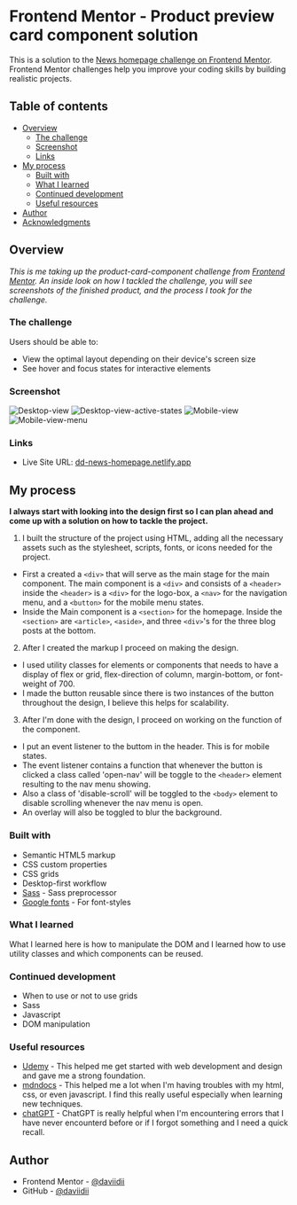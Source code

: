 # Frontend Mentor - Product preview card component solution

This is a solution to the [News homepage challenge on Frontend Mentor](https://www.frontendmentor.io/challenges/news-homepage-H6SWTa1MFl). Frontend Mentor challenges help you improve your coding skills by building realistic projects.

## Table of contents

- [Overview](#overview)
  - [The challenge](#the-challenge)
  - [Screenshot](#screenshot)
  - [Links](#links)
- [My process](#my-process)
  - [Built with](#built-with)
  - [What I learned](#what-i-learned)
  - [Continued development](#continued-development)
  - [Useful resources](#useful-resources)
- [Author](#author)
- [Acknowledgments](#acknowledgments)

## Overview

_This is me taking up the product-card-component challenge from [Frontend Mentor](https://www.frontendmentor.io/challenges/news-homepage-H6SWTa1MFl). An inside look on how I tackled the challenge, you will see screenshots of the finished product, and the process I took for the challenge._

### The challenge

Users should be able to:

- View the optimal layout depending on their device's screen size
- See hover and focus states for interactive elements

### Screenshot

![Desktop-view](/screenshots/desktop-view.png)
![Desktop-view-active-states](/screenshots/desktop-view-active.PNG)
![Mobile-view](/screenshots/mobile-viewe.png)
![Mobile-view-menu](/screenshots/mobile-view-menu.png)

### Links

- Live Site URL: [dd-news-homepage.netlify.app](dd-news-homepage.netlify.app)

## My process

**I always start with looking into the design first so I can plan ahead and come up with a solution on how to tackle the project.**

1. I built the structure of the project using HTML, adding all the necessary assets such as the stylesheet, scripts, fonts, or icons needed for the project.

- First a created a `<div>` that will serve as the main stage for the main component. The main component is a `<div>` and consists of a `<header>` inside the `<header>` is a `<div>` for the logo-box, a `<nav>` for the navigation menu, and a `<button>` for the mobile menu states.
- Inside the Main component is a `<section>` for the homepage. Inside the `<section>` are `<article>`, `<aside>`, and three `<div>`'s for the three blog posts at the bottom.

2. After I created the markup I proceed on making the design.

- I used utility classes for elements or components that needs to have a display of flex or grid, flex-direction of column, margin-bottom, or font-weight of 700.
- I made the button reusable since there is two instances of the button throughout the design, I believe this helps for scalability.

3.  After I'm done with the design, I proceed on working on the function of the component.

- I put an event listener to the buttom in the header. This is for mobile states.
- The event listener contains a function that whenever the button is clicked a class called 'open-nav' will be toggle to the `<header>` element resulting to the nav menu showing.
- Also a class of 'disable-scroll' will be toggled to the `<body>` element to disable scrolling whenever the nav menu is open.
- An overlay will also be toggled to blur the background.

### Built with

- Semantic HTML5 markup
- CSS custom properties
- CSS grids
- Desktop-first workflow
- [Sass](https://sass-lang.com/) - Sass preprocessor
- [Google fonts](https://fonts.google.com/) - For font-styles

### What I learned

What I learned here is how to manipulate the DOM and I learned how to use utility classes and which components can be reused.

### Continued development

- When to use or not to use grids
- Sass
- Javascript
- DOM manipulation

### Useful resources

- [Udemy](https://www.udemy.com/) - This helped me get started with web development and design and gave me a strong foundation.
- [mdndocs](https://developer.mozilla.org/en-US/) - This helped me a lot when I'm having troubles with my html, css, or even javascript. I find this really useful especially when learning new techniques.
- [chatGPT](https://openai.com/product/chatgpt) - ChatGPT is really helpful when I'm encountering errors that I have never encounterd before or if I forgot something and I need a quick recall.

## Author

- Frontend Mentor - [@daviidii](https://www.frontendmentor.io/profile/daviidii)
- GitHub - [@daviidii](https://github.com/daviidii)
